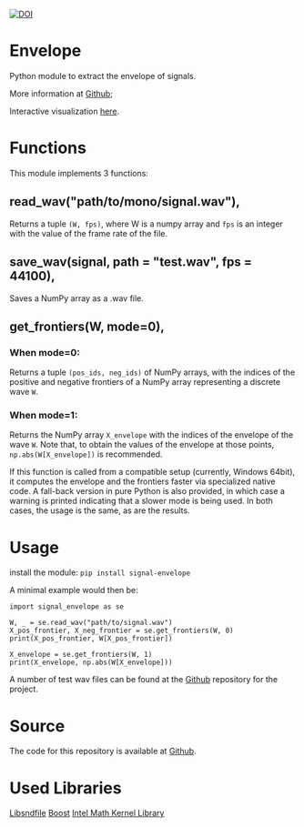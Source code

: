 [![DOI](https://zenodo.org/badge/297107471.svg)](https://zenodo.org/badge/latestdoi/297107471)
# Envelope
Python module to extract the envelope of signals.

More information at [Github](https://github.com/tesserato/envelope);

Interactive visualization [here](https://envelope.netlify.app/).

# Functions

This module implements 3 functions:


## **read_wav("path/to/mono/signal.wav")**, 

Returns a tuple `(W, fps)`, where W is a numpy array and `fps` is an integer with the value of the frame rate of the file.


## **save_wav(signal, path = "test.wav", fps = 44100)**, 

Saves a NumPy array as a .wav file.


## **get_frontiers(W, mode=0)**,

### When mode=0:
Returns a tuple `(pos_ids, neg_ids)` of NumPy arrays, with the indices of the positive and negative frontiers of a NumPy array representing a discrete wave `W`.

### When mode=1:
Returns the NumPy array `X_envelope` with the indices of the envelope of the wave `W`. Note that, to obtain the values of the envelope at those points, `np.abs(W[X_envelope])` is recommended.

If this function is called from a compatible setup (currently, Windows 64bit), it computes the envelope and the frontiers faster via specialized native code. A fall-back version in pure Python is also provided, in which case a warning is printed indicating that a slower mode is being used. In both cases, the usage is the same, as are the results.

# Usage
install the module: `pip install signal-envelope`

A minimal example would then be:

    import signal_envelope as se

    W, _ = se.read_wav("path/to/signal.wav")
    X_pos_frontier, X_neg_frontier = se.get_frontiers(W, 0)
    print(X_pos_frontier, W[X_pos_frontier])

    X_envelope = se.get_frontiers(W, 1)
    print(X_envelope, np.abs(W[X_envelope]))

A number of test wav files can be found at the [Github](https://github.com/tesserato/envelope) repository for the project.

# Source
The code for this repository is available at [Github](https://github.com/tesserato/envelope).

# Used Libraries

[Libsndfile](http://www.mega-nerd.com/libsndfile/)
[Boost](https://www.boost.org/)
[Intel Math Kernel Library](https://software.intel.com/content/www/us/en/develop/tools/oneapi/components/onemkl.html#gs.9syxj0)